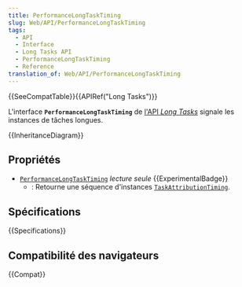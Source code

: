 ```yaml
---
title: PerformanceLongTaskTiming
slug: Web/API/PerformanceLongTaskTiming
tags:
  - API
  - Interface
  - Long Tasks API
  - PerformanceLongTaskTiming
  - Reference
translation_of: Web/API/PerformanceLongTaskTiming
---
```

{{SeeCompatTable}}{{APIRef("Long Tasks")}}

L'interface **`PerformanceLongTaskTiming`** de [l'API _Long Tasks_](/fr/docs/Web/API/Long_Tasks_API) signale les instances de tâches longues.

{{InheritanceDiagram}}

## Propriétés

- [`PerformanceLongTaskTiming`](/fr/docs/Web/API/PerformanceLongTaskTiming) _lecture seule_ {{ExperimentalBadge}}
  - : Retourne une séquence d'instances [`TaskAttributionTiming`](/fr/docs/Web/API/TaskAttributionTiming).

## Spécifications

{{Specifications}}

## Compatibilité des navigateurs

{{Compat}}
